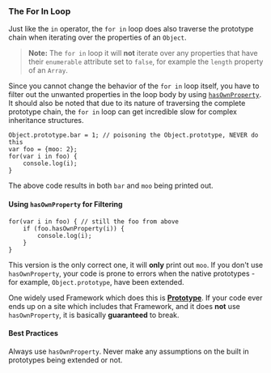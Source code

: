 ### The For In Loop

Just like the `in` operator, the `for in` loop does also traverse the prototype
chain when iterating over the properties of an `Object`.

> **Note:** The `for in` loop it will **not** iterate over any properties that have
> their `enumerable` attribute set to `false`, for example the `length` property of 
> an `Array`.

Since you cannot change the behavior of the `for in` loop itself, you have to
filter out the unwanted properties in the loop body by using 
[`hasOwnProperty`](#hasownproperty). It should also be noted that due to its
nature of traversing the complete prototype chain, the `for in` loop can get
incredible slow for complex inheritance structures.

    Object.prototype.bar = 1; // poisoning the Object.prototype, NEVER do this
    var foo = {moo: 2};
    for(var i in foo) {
        console.log(i);
    }

The above code results in both `bar` and `moo` being printed out.

#### Using `hasOwnProperty` for Filtering

    for(var i in foo) { // still the foo from above
        if (foo.hasOwnProperty(i)) {
            console.log(i);
        }
    }

This version is the only correct one, it will **only** print out `moo`. If you 
don't use  `hasOwnProperty`, your code is prone to errors when the native 
prototypes - for example, `Object.prototype`, have been extended.

One widely used Framework which does this is [**Prototype**][1]. If your code ever
ends up on a site which includes that Framework, and it does **not** use
`hasOwnProperty`, it is basically **guaranteed** to break.

#### Best Practices
Always use `hasOwnProperty`. Never make any assumptions on the built in 
prototypes being extended or not. 

 [1]: http://www.prototypejs.org/
